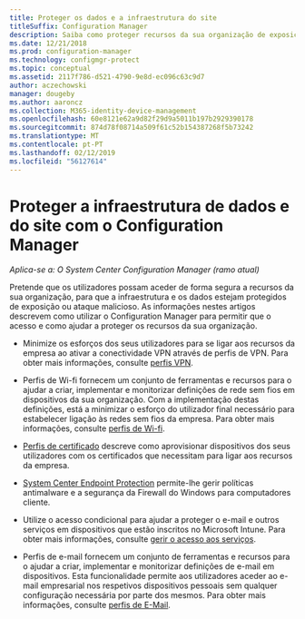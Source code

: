 ```yaml
---
title: Proteger os dados e a infraestrutura do site
titleSuffix: Configuration Manager
description: Saiba como proteger recursos da sua organização de exposição ou ataque malicioso com o Configuration Manager.
ms.date: 12/21/2018
ms.prod: configuration-manager
ms.technology: configmgr-protect
ms.topic: conceptual
ms.assetid: 2117f786-d521-4790-9e8d-ec096c63c9d7
author: aczechowski
manager: dougeby
ms.author: aaroncz
ms.collection: M365-identity-device-management
ms.openlocfilehash: 60e8121e62a9d82f29d9a5011b197b2929390178
ms.sourcegitcommit: 874d78f08714a509f61c52b154387268f5b73242
ms.translationtype: MT
ms.contentlocale: pt-PT
ms.lasthandoff: 02/12/2019
ms.locfileid: "56127614"
---
```

# <a name="protect-data-and-site-infrastructure-with-configuration-manager"></a>Proteger a infraestrutura de dados e do site com o Configuration Manager

*Aplica-se a: O System Center Configuration Manager (ramo atual)*

Pretende que os utilizadores possam aceder de forma segura a recursos da sua organização, para que a infraestrutura e os dados estejam protegidos de exposição ou ataque malicioso. As informações nestes artigos descrevem como utilizar o Configuration Manager para permitir que o acesso e como ajudar a proteger os recursos da sua organização.  

- Minimize os esforços dos seus utilizadores para se ligar aos recursos da empresa ao ativar a conectividade VPN através de perfis de VPN. Para obter mais informações, consulte [perfis VPN](/sccm/protect/deploy-use/vpn-profiles).  

- Perfis de Wi-fi fornecem um conjunto de ferramentas e recursos para o ajudar a criar, implementar e monitorizar definições de rede sem fios em dispositivos da sua organização. Com a implementação destas definições, está a minimizar o esforço do utilizador final necessário para estabelecer ligação às redes sem fios da empresa. Para obter mais informações, consulte [perfis de Wi-fi](/sccm/protect/deploy-use/create-wifi-profiles).  

- [Perfis de certificado](/sccm/protect/deploy-use/introduction-to-certificate-profiles) descreve como aprovisionar dispositivos dos seus utilizadores com os certificados que necessitam para ligar aos recursos da empresa.  

- [System Center Endpoint Protection](/sccm/protect/deploy-use/endpoint-protection) permite-lhe gerir políticas antimalware e a segurança da Firewall do Windows para computadores cliente.  

- Utilize o acesso condicional para ajudar a proteger o e-mail e outros serviços em dispositivos que estão inscritos no Microsoft Intune. Para obter mais informações, consulte [gerir o acesso aos serviços](/sccm/protect/deploy-use/manage-access-to-services).  

- Perfis de e-mail fornecem um conjunto de ferramentas e recursos para o ajudar a criar, implementar e monitorizar definições de e-mail em dispositivos. Esta funcionalidade permite aos utilizadores aceder ao e-mail empresarial nos respetivos dispositivos pessoais sem qualquer configuração necessária por parte dos mesmos. Para obter mais informações, consulte [perfis de E-Mail](/sccm/protect/deploy-use/introduction-to-email-profiles).  

